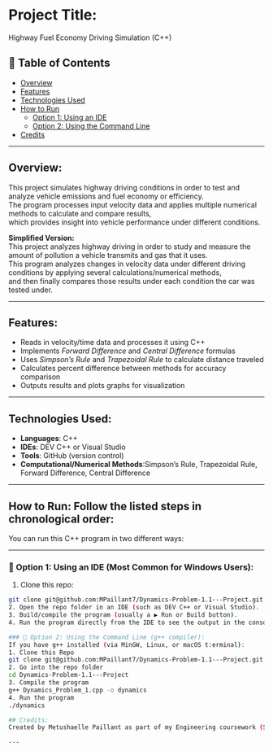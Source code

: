 
# Project Title:
Highway Fuel Economy Driving Simulation (C++)

## 📑 Table of Contents
- [Overview](#overview)
- [Features](#features)
- [Technologies Used](#technologies-used)
- [How to Run](#how-to-run-follow-the-listed-steps-in-chronological-order)
  - [Option 1: Using an IDE](#-option-1-using-an-ide-most-common-for-windows-users)
  - [Option 2: Using the Command Line](#-option-2-using-the-command-line-g-compiler)
- [Credits](#credits)

---

## Overview:
This project simulates highway driving conditions in order to test and analyze vehicle emissions and fuel economy or efficiency.  
The program processes input velocity data and applies multiple numerical methods to calculate and compare results,  
which provides insight into vehicle performance under different conditions.  

**Simplified Version:**  
This project analyzes highway driving in order to study and measure the amount of pollution a vehicle transmits and gas that it uses.  
This program analyzes changes in velocity data under different driving conditions by applying several calculations/numerical methods,  
and then finally compares those results under each condition the car was tested under.  

---

## Features:
- Reads in velocity/time data and processes it using C++  
- Implements *Forward Difference* and *Central Difference* formulas  
- Uses *Simpson’s Rule* and *Trapezoidal Rule* to calculate distance traveled  
- Calculates percent difference between methods for accuracy comparison  
- Outputs results and plots graphs for visualization  

---

## Technologies Used:
- **Languages**: C++  
- **IDEs**: DEV C++ or Visual Studio  
- **Tools**: GitHub (version control)  
- **Computational/Numerical Methods**:Simpson’s Rule, Trapezoidal Rule, Forward Difference, Central Difference  

---

## How to Run: Follow the listed steps in chronological order:  
You can run this C++ program in two different ways:  

---

### 🔹 Option 1: Using an IDE (Most Common for Windows Users):
1.  Clone this repo:  
   ```bash
   git clone git@github.com:MPaillant7/Dynamics-Problem-1.1---Project.git
2. Open the repo folder in an IDE (such as DEV C++ or Visual Studio).
3. Build/compile the program (usually a ▶️ Run or Build button).
4. Run the program directly from the IDE to see the output in the console and graphs.

### 🔹 Option 2: Using the Command Line (g++ compiler):
If you have g++ installed (via MinGW, Linux, or macOS t:erminal):
1. Clone this Repo
git clone git@github.com:MPaillant7/Dynamics-Problem-1.1---Project.git
2. Go into the repo folder
cd Dynamics-Problem-1.1---Project
3. Compile the program
g++ Dynamics_Problem_1.cpp -o dynamics
4. Run the program
./dynamics

## Credits:
Created by Metushaelle Paillant as part of my Engineering coursework (Spring 2021).

---



   














